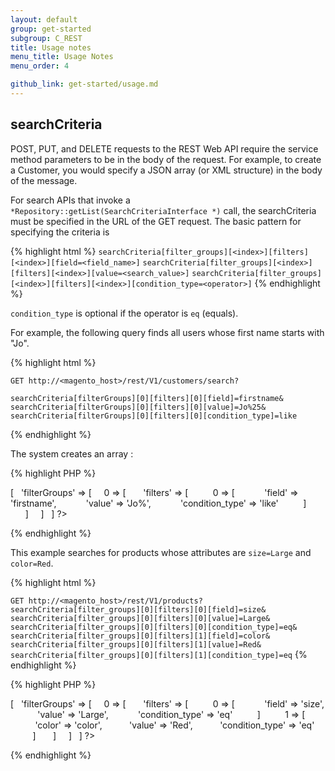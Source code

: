 ```yaml
---
layout: default
group: get-started
subgroup: C_REST
title: Usage notes
menu_title: Usage Notes
menu_order: 4

github_link: get-started/usage.md
---
```


<h2>searchCriteria </h2>

POST, PUT, and DELETE requests to the REST Web API require the service method parameters to be in the body of the request. For example, to create a Customer, you would specify a JSON array (or XML structure) in the body of the message.

For search APIs that invoke a `*Repository::getList(SearchCriteriaInterface *)` call, the searchCriteria must be specified in the URL of the GET request. The basic pattern for specifying the criteria is 

{% highlight html %}
`searchCriteria[filter_groups][<index>][filters][<index>][field=<field_name>]`
`searchCriteria[filter_groups][<index>][filters][<index>][value=<search_value>]`
`searchCriteria[filter_groups][<index>][filters][<index>][condition_type=<operator>]`
{% endhighlight %}

`condition_type` is optional if the operator is `eq` (equals).

For example, the following query finds all users whose first name starts with "Jo".

{% highlight html %}

`GET http://<magento_host>/rest/V1/customers/search?`

`searchCriteria[filterGroups][0][filters][0][field]=firstname&`
`searchCriteria[filterGroups][0][filters][0][value]=Jo%25&`
`searchCriteria[filterGroups][0][filters][0][condition_type]=like`

{% endhighlight %}

The system creates an array :

{% highlight PHP %}
<?php
searchCriteria => [
  'filterGroups' => [
    0 => [
      'filters' => [
         0 => [
           'field' => 'firstname',
           'value' => 'Jo%',
           'condition_type' => 'like'
         ]
      ]
    ]
  ] ?>
{% endhighlight %}

This example searches for products whose attributes are `size=Large` and `color=Red`.

{% highlight html %}

`GET http://<magento_host>/rest/V1/products?`
`searchCriteria[filter_groups][0][filters][0][field]=size&`
`searchCriteria[filter_groups][0][filters][0][value]=Large&`
`searchCriteria[filter_groups][0][filters][0][condition_type]=eq&`
`searchCriteria[filter_groups][0][filters][1][field]=color&`
`searchCriteria[filter_groups][0][filters][1][value]=Red&`
`searchCriteria[filter_groups][0][filters][1][condition_type]=eq`
{% endhighlight %}

{% highlight PHP %}
<?php
searchCriteria => [
  'filterGroups' => [
    0 => [
      'filters' => [
         0 => [
           'field' => 'size',
           'value' => 'Large',
           'condition_type' => 'eq'
         ]
         1 => [
           'color' => 'color',
           'value' => 'Red',
           'condition_type' => 'eq'
         ]
      ]
    ]
  ] ?>
{% endhighlight %}
